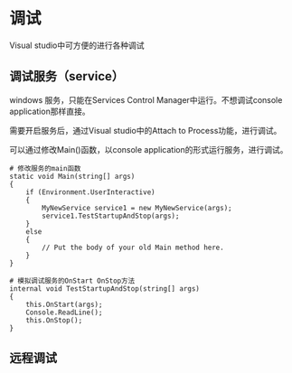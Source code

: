 # 调试

Visual studio中可方便的进行各种调试

## 调试服务（service）

windows 服务，只能在Services Control Manager中运行。不想调试console application那样直接。

需要开启服务后，通过Visual studio中的Attach to Process功能，进行调试。

可以通过修改Main()函数，以console application的形式运行服务，进行调试。

    # 修改服务的main函数
    static void Main(string[] args)  
    {  
        if (Environment.UserInteractive)  
        {  
            MyNewService service1 = new MyNewService(args);  
            service1.TestStartupAndStop(args);  
        }  
        else  
        {  
            // Put the body of your old Main method here.  
        } 
    }

    # 模拟调试服务的OnStart OnStop方法
    internal void TestStartupAndStop(string[] args)  
    {  
        this.OnStart(args);  
        Console.ReadLine();  
        this.OnStop();  
    } 

## 远程调试


